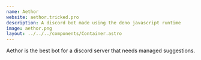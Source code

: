 ```yaml
---
name: Aethor
website: aethor.tricked.pro
description: A discord bot made using the deno javascript runtime
image: aethor.png
layout: ../../../components/Container.astro
---
```


Aethor is the best bot for a discord server that needs managed suggestions.

